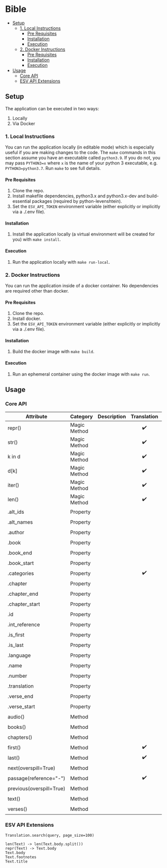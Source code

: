# Bible

- [Setup](#setup)
  - [1. Local Instructions](#1-local-instructions)
    - [Pre Requisites](#pre-requisites)
    - [Installation](#installation)
    - [Execution](#execution)
  - [2. Docker Instructions](#2-docker-instructions)
    - [Pre Requisites](#pre-requisites-1)
    - [Installation](#installation-1)
    - [Execution](#execution-1)
- [Usage](#usage)
  - [Core API](#core-api)
  - [ESV API Extensions](#esv-api-extensions)



## Setup
The application can be executed in two ways:
1. Locally
2. Via Docker

### 1. Local Instructions
You can run the application locally (in editable mode) which is especially useful if you are making changes to the code. The `make` commands in this section assume you have an executable called `python3.9`. If you do not, you may pass `PYTHON3=x` where `x` is the name of your python 3 executable, e.g. `PYTHON3=python3.7`. Run `make` to see full details.

#### Pre Requisites
1. Clone the repo.
2. Install makefile dependencies, python3.x and python3.x-dev and build-essential packages (required by python-levenshtein).
3. Set the `ESV_API_TOKEN` environment variable (either explicitly or implicitly via a ./.env file).

#### Installation
1. Install the application locally (a virtual environment will be created for you) with `make install`.

#### Execution
1. Run the application locally with `make run-local`.


### 2. Docker Instructions
You can run the application inside of a docker container. No dependencies are required other than docker.

#### Pre Requisites
1. Clone the repo.
2. Install docker.
3. Set the `ESV_API_TOKEN` environment variable (either explicitly or implicitly via a ./.env file).

#### Installation
1. Build the docker image with `make build`.

#### Execution
1. Run an ephemeral container using the docker image with `make run`.



## Usage

### Core API
| Attribute                | Category     | Description | Translation        | Book               | Chapter            | Verse              | Passage            |
| ------------------------ | ------------ | ----------- | :----------------: | :----------------: | :----------------: | :----------------: | :----------------: |
| repr()                   | Magic Method |             | :heavy_check_mark: | :heavy_check_mark: | :heavy_check_mark: | :heavy_check_mark: | :heavy_check_mark: |
| str()                    | Magic Method |             | :heavy_check_mark: | :heavy_check_mark: | :heavy_check_mark: | :heavy_check_mark: | :heavy_check_mark: |
| k in d                   | Magic Method |             | :heavy_check_mark: | :heavy_check_mark: | :heavy_check_mark: |                    |                    |
| d[k]                     | Magic Method |             | :heavy_check_mark: | :heavy_check_mark: | :heavy_check_mark: |                    |                    |
| iter()                   | Magic Method |             | :heavy_check_mark: | :heavy_check_mark: | :heavy_check_mark: |                    |                    |
| len()                    | Magic Method |             | :heavy_check_mark: | :heavy_check_mark: | :heavy_check_mark: |                    | :heavy_check_mark: |
| .alt_ids                 | Property     |             |                    | :heavy_check_mark: |                    |                    |                    |
| .alt_names               | Property     |             |                    | :heavy_check_mark: |                    |                    |                    |
| .author                  | Property     |             |                    | :heavy_check_mark: |                    |                    |                    |
| .book                    | Property     |             |                    |                    | :heavy_check_mark: | :heavy_check_mark: |                    |
| .book_end                | Property     |             |                    |                    |                    |                    | :heavy_check_mark: |
| .book_start              | Property     |             |                    |                    |                    |                    | :heavy_check_mark: |
| .categories              | Property     |             | :heavy_check_mark: | :heavy_check_mark: |                    |                    |                    |
| .chapter                 | Property     |             |                    |                    |                    | :heavy_check_mark: |                    |
| .chapter_end             | Property     |             |                    |                    |                    |                    | :heavy_check_mark: |
| .chapter_start           | Property     |             |                    |                    |                    |                    | :heavy_check_mark: |
| .id                      | Property     |             |                    | :heavy_check_mark: |                    |                    |                    |
| .int_reference           | Property     |             |                    | :heavy_check_mark: | :heavy_check_mark: | :heavy_check_mark: | :heavy_check_mark: |
| .is_first                | Property     |             |                    | :heavy_check_mark: | :heavy_check_mark: | :heavy_check_mark: |                    |
| .is_last                 | Property     |             |                    | :heavy_check_mark: | :heavy_check_mark: | :heavy_check_mark: |                    |
| .language                | Property     |             |                    | :heavy_check_mark: |                    |                    |                    |
| .name                    | Property     |             |                    | :heavy_check_mark: |                    |                    |                    |
| .number                  | Property     |             |                    | :heavy_check_mark: | :heavy_check_mark: | :heavy_check_mark: |                    |
| .translation             | Property     |             |                    | :heavy_check_mark: | :heavy_check_mark: | :heavy_check_mark: |                    |
| .verse_end               | Property     |             |                    |                    |                    |                    | :heavy_check_mark: |
| .verse_start             | Property     |             |                    |                    |                    |                    | :heavy_check_mark: |
| audio()                  | Method       |             |                    | :heavy_check_mark: | :heavy_check_mark: | :heavy_check_mark: | :heavy_check_mark: |
| books()                  | Method       |             |                    | :heavy_check_mark: |                    |                    | :heavy_check_mark: |
| chapters()               | Method       |             |                    | :heavy_check_mark: |                    |                    | :heavy_check_mark: |
| first()                  | Method       |             | :heavy_check_mark: | :heavy_check_mark: | :heavy_check_mark: |                    |                    |
| last()                   | Method       |             | :heavy_check_mark: | :heavy_check_mark: | :heavy_check_mark: |                    |                    |
| next(overspill=True)     | Method       |             |                    | :heavy_check_mark: | :heavy_check_mark: | :heavy_check_mark: |                    |
| passage(reference="-")   | Method       |             | :heavy_check_mark: | :heavy_check_mark: | :heavy_check_mark: |                    |                    |
| previous(overspill=True) | Method       |             |                    | :heavy_check_mark: | :heavy_check_mark: | :heavy_check_mark: |                    |
| text()                   | Method       |             |                    | :heavy_check_mark: | :heavy_check_mark: | :heavy_check_mark: | :heavy_check_mark: |
| verses()                 | Method       |             |                    |                    |                    |                    | :heavy_check_mark: |

### ESV API Extensions
```
Translation.search(query, page_size=100)
```

```
len(Text) -> len(Text.body.split())
repr(Text) -> Text.body
Text.body
Text.footnotes
Text.title
```
